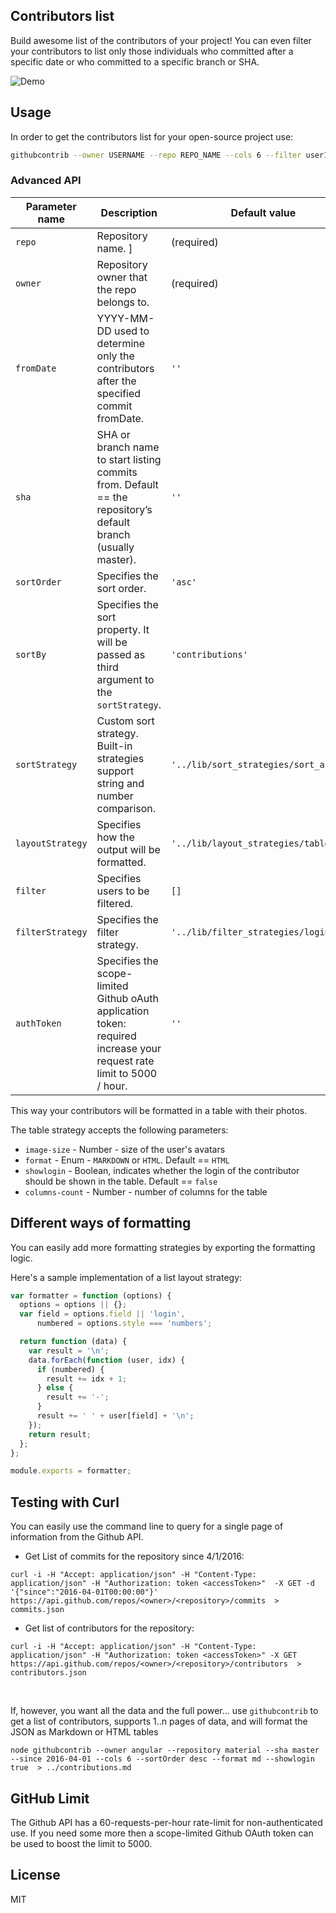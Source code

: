 ## Contributors list

Build awesome list of the contributors of your project! You can even filter your contributors to list only those individuals who committed after a specific date or who committed to a specific branch or SHA.

![Demo](https://raw.githubusercontent.com/mgechev/github-contributors-list/master/assets/demo.png)

## Usage

In order to get the contributors list for your open-source project use:

```bash
githubcontrib --owner USERNAME --repo REPO_NAME --cols 6 --filter user1,user2,user3 | pbcopy
```

### Advanced API

| **Parameter name** | **Description**                                                   | **Default value**                      | **Sample value**                    |
|--------------------|-------------------------------------------------------------------|----------------------------------------|-------------------------------------|
| `repo`             | Repository name. ]                                                                      | (required)                                   | `--repo angular-material`              |
| `owner`             | Repository owner that the repo belongs to.                                                          | (required)                                  | `--owner angular`                    |
| `fromDate`   | YYYY-MM-DD used to determine only the contributors after the specified commit fromDate.                                                          | `''`  | `--fromDate 2016-04-01` |
| `sha`   | SHA or branch name to start listing commits from. Default == the repository’s default branch (usually master).                                                          | `''`  | `--sha e58f3629e` |
| `sortOrder`        | Specifies the sort order.                                                               | `'asc'`                                | `--sortOrder desc`                  |
| `sortBy`           | Specifies the sort property. It will be passed as third argument to the `sortStrategy`. | `'contributions'`                      | `--sortBy login`                    |
| `sortStrategy`     | Custom sort strategy. Built-in strategies support string and number comparison.         | `'../lib/sort_strategies/sort_asc.js'` | `--sortStrategy custom_sort.js`     |
| `layoutStrategy`   | Specifies how the output will be formatted.                                             | `'../lib/layout_strategies/table.js'`  | `--layoutStrategy custom_layout.js` |
| `filter`           | Specifies users to be filtered.                                                         | `[]`                                   | `--filter userlogin1,userlogin2`    |
| `filterStrategy`   | Specifies the filter strategy.                                                          | `'../lib/filter_strategies/login.js'`  | `--filterStrategy custom_filter.js` |
| `authToken`   | Specifies the scope-limited Github oAuth application token: required increase your request rate limit to 5000 / hour.                                                          | `''`  | `--authToken 0da9a3f98dff9a61a0222fd5db201221c5b129f8` |

This way your contributors will be formatted in a table with their photos.

The table strategy accepts the following parameters:

- `image-size` - Number - size of the user's avatars
- `format` - Enum - `MARKDOWN` or `HTML`. Default == `HTML`
- `showlogin` - Boolean, indicates whether the login of the contributor should be shown in the table. Default == `false`
- `columns-count` - Number - number of columns for the table

## Different ways of formatting

You can easily add more formatting strategies by exporting the formatting logic.

Here's a sample implementation of a list layout strategy:

```js
var formatter = function (options) {
  options = options || {};
  var field = options.field || 'login',
      numbered = options.style === 'numbers';

  return function (data) {
    var result = '\n';
    data.forEach(function (user, idx) {
      if (numbered) {
        result += idx + 1;
      } else {
        result += '-';
      }
      result += ' ' + user[field] + '\n';
    });
    return result;
  };
};

module.exports = formatter;
```

## Testing with Curl

You can easily use the command line to query for a single page of information from the Github API.

* Get List of commits for the repository since 4/1/2016:
```console
curl -i -H "Accept: application/json" -H "Content-Type: application/json" -H "Authorization: token <accessToken>"  -X GET -d '{"since":"2016-04-01T00:00:00"}' https://api.github.com/repos/<owner>/<repository>/commits  > commits.json
```

* Get list of contributors for the repository:
```console
curl -i -H "Accept: application/json" -H "Content-Type: application/json" -H "Authorization: token <accessToken>" -X GET https://api.github.com/repos/<owner>/<repository>/contributors  > contributors.json
```

<br/>

If, however, you want all the data and the full power... use `githubcontrib` to get a list of contributors, supports 1..n pages of data, and will format the JSON as Markdown or HTML tables

```console
node githubcontrib --owner angular --repository material --sha master --since 2016-04-01 --cols 6 --sortOrder desc --format md --showlogin true  > ../contributions.md
```



## GitHub Limit

The Github API has a 60-requests-per-hour rate-limit for non-authenticated use. If you need some more then a scope-limited Github OAuth token can be used to boost the limit to 5000.

## License

MIT
